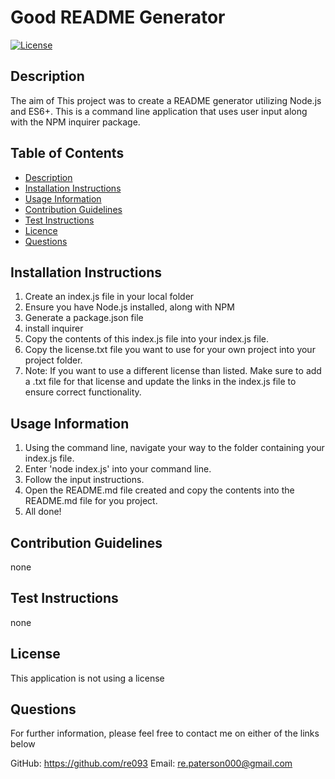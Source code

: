 # Good README Generator
[![License](https://img.shields.io/badge/License-None%20-lightgrey.svg)]()
## Description
The aim of This project was to create a README generator utilizing Node.js and ES6+. This is a command line application that uses user input along with the NPM inquirer package.

## Table of Contents
- [Description](#Description)
- [Installation Instructions](#Installation-Instructions)
- [Usage Information](#Usage-Information)
- [Contribution Guidelines](#Contribution-Guidelines)
- [Test Instructions](#Test-Instructions)
- [Licence](#Licence)
- [Questions](#Questions)

## Installation Instructions
1. Create an index.js file in your local folder
2. Ensure you have Node.js installed, along with NPM
3. Generate a package.json file
4. install inquirer
5. Copy the contents of this index.js file into your index.js file. 
6. Copy the license.txt file you want to use for your own project into your project folder. 
7. Note: If you want to use a different license than listed. Make sure to add a .txt file for that license and update the links in the index.js file to ensure correct functionality.

## Usage Information
1. Using the command line, navigate your way to the folder containing your index.js file.
2. Enter 'node index.js' into your command line.
3. Follow the input instructions.
4. Open the README.md file created and copy the contents into the README.md file for you project.
5. All done!

## Contribution Guidelines
none

## Test Instructions
none

## License
This application is not using a license

## Questions
For further information, please feel free to contact me on either of the links below

GitHub: https://github.com/re093
 Email: re.paterson000@gmail.com
